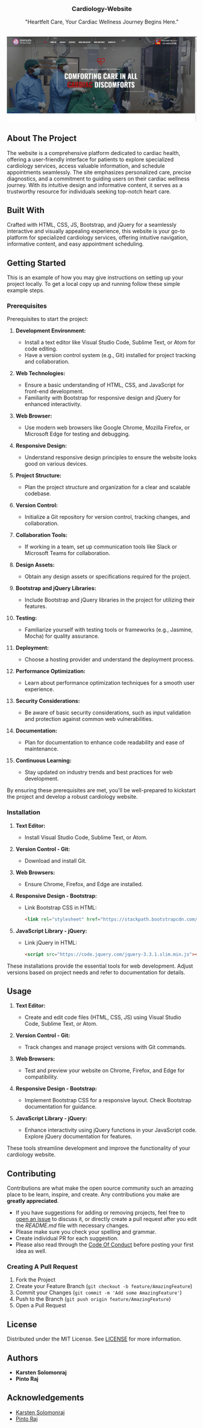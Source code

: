 <br/>
<p align="center">
  <h3 align="center">Cardiology-Website</h3>

  <p align="center">
    "Heartfelt Care, Your Cardiac Wellness Journey Begins Here."
    <br/>
    <br/>
  </p>
</p>

![Screen Shot](Dashboard.jpg)

## About The Project


The website is a comprehensive platform dedicated to cardiac health, offering a user-friendly interface for patients to explore specialized cardiology services, access valuable information, and schedule appointments seamlessly. The site emphasizes personalized care, precise diagnostics, and a commitment to guiding users on their cardiac wellness journey. With its intuitive design and informative content, it serves as a trustworthy resource for individuals seeking top-notch heart care.

## Built With

Crafted with HTML, CSS, JS, Bootstrap, and jQuery for a seamlessly interactive and visually appealing experience, this website is your go-to platform for specialized cardiology services, offering intuitive navigation, informative content, and easy appointment scheduling.

## Getting Started

This is an example of how you may give instructions on setting up your project locally.
To get a local copy up and running follow these simple example steps.

### Prerequisites

Prerequisites to start the project:

1. **Development Environment:**
   - Install a text editor like Visual Studio Code, Sublime Text, or Atom for code editing.
   - Have a version control system (e.g., Git) installed for project tracking and collaboration.

2. **Web Technologies:**
   - Ensure a basic understanding of HTML, CSS, and JavaScript for front-end development.
   - Familiarity with Bootstrap for responsive design and jQuery for enhanced interactivity.

3. **Web Browser:**
   - Use modern web browsers like Google Chrome, Mozilla Firefox, or Microsoft Edge for testing and debugging.

4. **Responsive Design:**
   - Understand responsive design principles to ensure the website looks good on various devices.

5. **Project Structure:**
   - Plan the project structure and organization for a clear and scalable codebase.

6. **Version Control:**
   - Initialize a Git repository for version control, tracking changes, and collaboration.

7. **Collaboration Tools:**
   - If working in a team, set up communication tools like Slack or Microsoft Teams for collaboration.

8. **Design Assets:**
   - Obtain any design assets or specifications required for the project.

9. **Bootstrap and jQuery Libraries:**
   - Include Bootstrap and jQuery libraries in the project for utilizing their features.

10. **Testing:**
    - Familiarize yourself with testing tools or frameworks (e.g., Jasmine, Mocha) for quality assurance.

11. **Deployment:**
    - Choose a hosting provider and understand the deployment process.

12. **Performance Optimization:**
    - Learn about performance optimization techniques for a smooth user experience.

13. **Security Considerations:**
    - Be aware of basic security considerations, such as input validation and protection against common web vulnerabilities.

14. **Documentation:**
    - Plan for documentation to enhance code readability and ease of maintenance.

15. **Continuous Learning:**
    - Stay updated on industry trends and best practices for web development.

By ensuring these prerequisites are met, you'll be well-prepared to kickstart the project and develop a robust cardiology website.

### Installation

1. **Text Editor:**
   - Install Visual Studio Code, Sublime Text, or Atom.

2. **Version Control - Git:**
   - Download and install Git.

3. **Web Browsers:**
   - Ensure Chrome, Firefox, and Edge are installed.

4. **Responsive Design - Bootstrap:**
   - Link Bootstrap CSS in HTML:
      ```html
      <link rel="stylesheet" href="https://stackpath.bootstrapcdn.com/bootstrap/4.3.1/css/bootstrap.min.css">
      ```

5. **JavaScript Library - jQuery:**
   - Link jQuery in HTML:
      ```html
      <script src="https://code.jquery.com/jquery-3.3.1.slim.min.js"></script>
      ```

These installations provide the essential tools for web development. Adjust versions based on project needs and refer to documentation for details.

## Usage

1. **Text Editor:**
   - Create and edit code files (HTML, CSS, JS) using Visual Studio Code, Sublime Text, or Atom.

2. **Version Control - Git:**
   - Track changes and manage project versions with Git commands.

3. **Web Browsers:**
   - Test and preview your website on Chrome, Firefox, and Edge for compatibility.

4. **Responsive Design - Bootstrap:**
   - Implement Bootstrap CSS for a responsive layout. Check Bootstrap documentation for guidance.

5. **JavaScript Library - jQuery:**
   - Enhance interactivity using jQuery functions in your JavaScript code. Explore jQuery documentation for features.

These tools streamline development and improve the functionality of your cardiology website.

## Contributing

Contributions are what make the open source community such an amazing place to be learn, inspire, and create. Any contributions you make are **greatly appreciated**.
* If you have suggestions for adding or removing projects, feel free to [open an issue](https://github.com/karstensolomonraj/Cardiology-Website/issues/new) to discuss it, or directly create a pull request after you edit the *README.md* file with necessary changes.
* Please make sure you check your spelling and grammar.
* Create individual PR for each suggestion.
* Please also read through the [Code Of Conduct](https://github.com/karstensolomonraj/Cardiology-Website/blob/main/CODE_OF_CONDUCT.md) before posting your first idea as well.

### Creating A Pull Request

1. Fork the Project
2. Create your Feature Branch (`git checkout -b feature/AmazingFeature`)
3. Commit your Changes (`git commit -m 'Add some AmazingFeature'`)
4. Push to the Branch (`git push origin feature/AmazingFeature`)
5. Open a Pull Request

## License

Distributed under the MIT License. See [LICENSE](https://github.com/karstensolomonraj/Cardiology-Website/blob/main/LICENSE.md) for more information.

## Authors

* **Karsten Solomonraj**  []() 
* **Pinto Raj**  []() 

## Acknowledgements

* [Karsten Solomonraj](https://github.com/karstensolomonraj)
* [Pinto Raj](https://github.com/pintoraj)

